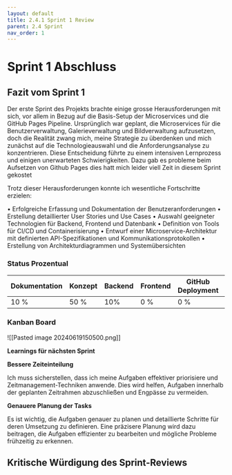 ```yaml
---
layout: default
title: 2.4.1 Sprint 1 Review
parent: 2.4 Sprint
nav_order: 1
---
```

#   Sprint 1 Abschluss


##  Fazit vom Sprint 1

Der erste Sprint des Projekts brachte einige grosse Herausforderungen mit sich, vor allem in Bezug auf die Basis-Setup der Microservices und die GitHub Pages Pipeline. Ursprünglich war geplant, die Microservices für die Benutzerverwaltung, Galerieverwaltung und Bildverwaltung aufzusetzen, doch die Realität zwang mich, meine Strategie zu überdenken und mich zunächst auf die Technologieauswahl und die Anforderungsanalyse zu konzentrieren. Diese Entscheidung führte zu einem intensiven Lernprozess und einigen unerwarteten Schwierigkeiten. Dazu gab es probleme beim Aufsetzen von Github Pages dies hatt mich leider viell Zeit in diesem Sprint gekostet


Trotz dieser Herausforderungen konnte ich wesentliche Fortschritte erzielen:

  
• Erfolgreiche Erfassung und Dokumentation der Benutzeranforderungen
• Erstellung detaillierter User Stories und Use Cases
• Auswahl geeigneter Technologien für Backend, Frontend und Datenbank
• Definition von Tools für CI/CD und Containerisierung
• Entwurf einer Microservice-Architektur mit definierten API-Spezifikationen und Kommunikationsprotokollen
• Erstellung von Architekturdiagrammen und Systemübersichten

### Status Prozentual

| Dokumentation | Konzept | Backend | Frontend | GitHub Deployment |     |
| ------------- | ------- | ------- | -------- | ----------------- | --- |
| 10 %          | 50 %    | 10%     | 0 %      | 0 %               |     |


### Kanban Board
![[Pasted image 20240619150500.png]]



**Learnings für nächsten Sprint**


**Bessere Zeiteinteilung**

Ich muss sicherstellen, dass ich meine Aufgaben effektiver priorisiere und Zeitmanagement-Techniken anwende. Dies wird helfen, Aufgaben innerhalb der geplanten Zeitrahmen abzuschließen und Engpässe zu vermeiden.


**Genauere Planung der Tasks**
  
Es ist wichtig, die Aufgaben genauer zu planen und detaillierte Schritte für deren Umsetzung zu definieren. Eine präzisere Planung wird dazu beitragen, die Aufgaben effizienter zu bearbeiten und mögliche Probleme frühzeitig zu erkennen.



## Kritische Würdigung des Sprint-Reviews